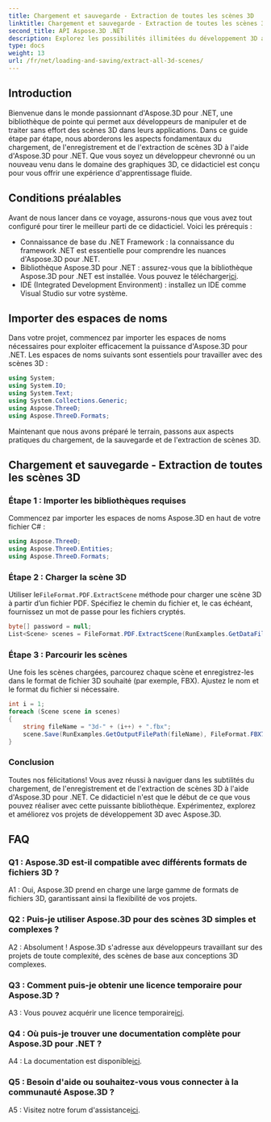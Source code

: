 ```yaml
---
title: Chargement et sauvegarde - Extraction de toutes les scènes 3D
linktitle: Chargement et sauvegarde - Extraction de toutes les scènes 3D
second_title: API Aspose.3D .NET
description: Explorez les possibilités illimitées du développement 3D avec Aspose.3D pour .NET. Chargez, enregistrez et extrayez des scènes sans effort.
type: docs
weight: 13
url: /fr/net/loading-and-saving/extract-all-3d-scenes/
---
```

## Introduction

Bienvenue dans le monde passionnant d'Aspose.3D pour .NET, une bibliothèque de pointe qui permet aux développeurs de manipuler et de traiter sans effort des scènes 3D dans leurs applications. Dans ce guide étape par étape, nous aborderons les aspects fondamentaux du chargement, de l'enregistrement et de l'extraction de scènes 3D à l'aide d'Aspose.3D pour .NET. Que vous soyez un développeur chevronné ou un nouveau venu dans le domaine des graphiques 3D, ce didacticiel est conçu pour vous offrir une expérience d'apprentissage fluide.

## Conditions préalables

Avant de nous lancer dans ce voyage, assurons-nous que vous avez tout configuré pour tirer le meilleur parti de ce didacticiel. Voici les prérequis :

- Connaissance de base du .NET Framework : la connaissance du framework .NET est essentielle pour comprendre les nuances d'Aspose.3D pour .NET.
-  Bibliothèque Aspose.3D pour .NET : assurez-vous que la bibliothèque Aspose.3D pour .NET est installée. Vous pouvez le télécharger[ici](https://releases.aspose.com/3d/net/).
- IDE (Integrated Development Environment) : installez un IDE comme Visual Studio sur votre système.

## Importer des espaces de noms

Dans votre projet, commencez par importer les espaces de noms nécessaires pour exploiter efficacement la puissance d'Aspose.3D pour .NET. Les espaces de noms suivants sont essentiels pour travailler avec des scènes 3D :

```csharp
using System;
using System.IO;
using System.Text;
using System.Collections.Generic;
using Aspose.ThreeD;
using Aspose.ThreeD.Formats;
```

Maintenant que nous avons préparé le terrain, passons aux aspects pratiques du chargement, de la sauvegarde et de l'extraction de scènes 3D.

## Chargement et sauvegarde - Extraction de toutes les scènes 3D

### Étape 1 : Importer les bibliothèques requises

Commencez par importer les espaces de noms Aspose.3D en haut de votre fichier C# :

```csharp
using Aspose.ThreeD;
using Aspose.ThreeD.Entities;
using Aspose.ThreeD.Formats;
```

### Étape 2 : Charger la scène 3D

 Utiliser le`FileFormat.PDF.ExtractScene` méthode pour charger une scène 3D à partir d’un fichier PDF. Spécifiez le chemin du fichier et, le cas échéant, fournissez un mot de passe pour les fichiers cryptés.

```csharp
byte[] password = null;
List<Scene> scenes = FileFormat.PDF.ExtractScene(RunExamples.GetDataFilePath("House_Design.pdf"), password);
```

### Étape 3 : Parcourir les scènes

Une fois les scènes chargées, parcourez chaque scène et enregistrez-les dans le format de fichier 3D souhaité (par exemple, FBX). Ajustez le nom et le format du fichier si nécessaire.

```csharp
int i = 1;
foreach (Scene scene in scenes)
{
    string fileName = "3d-" + (i++) + ".fbx";
    scene.Save(RunExamples.GetOutputFilePath(fileName), FileFormat.FBX7400ASCII);
}
```

### Conclusion

Toutes nos félicitations! Vous avez réussi à naviguer dans les subtilités du chargement, de l'enregistrement et de l'extraction de scènes 3D à l'aide d'Aspose.3D pour .NET. Ce didacticiel n'est que le début de ce que vous pouvez réaliser avec cette puissante bibliothèque. Expérimentez, explorez et améliorez vos projets de développement 3D avec Aspose.3D.

## FAQ

### Q1 : Aspose.3D est-il compatible avec différents formats de fichiers 3D ?

A1 : Oui, Aspose.3D prend en charge une large gamme de formats de fichiers 3D, garantissant ainsi la flexibilité de vos projets.

### Q2 : Puis-je utiliser Aspose.3D pour des scènes 3D simples et complexes ?

A2 : Absolument ! Aspose.3D s'adresse aux développeurs travaillant sur des projets de toute complexité, des scènes de base aux conceptions 3D complexes.

### Q3 : Comment puis-je obtenir une licence temporaire pour Aspose.3D ?

 A3 : Vous pouvez acquérir une licence temporaire[ici](https://purchase.aspose.com/temporary-license/).

### Q4 : Où puis-je trouver une documentation complète pour Aspose.3D pour .NET ?

 A4 : La documentation est disponible[ici](https://reference.aspose.com/3d/net/).

### Q5 : Besoin d'aide ou souhaitez-vous vous connecter à la communauté Aspose.3D ?

 A5 : Visitez notre forum d'assistance[ici](https://forum.aspose.com/c/3d/18).
